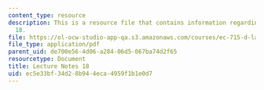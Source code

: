 ```yaml
---
content_type: resource
description: This is a resource file that contains information regarding lecture note
  18.
file: https://ol-ocw-studio-app-qa.s3.amazonaws.com/courses/ec-715-d-lab-disseminating-innovations-for-the-common-good-spring-2007/ec5e33bf34d28b944eca4959f1b1e0d7_MITEC_715S07_notes18.pdf
file_type: application/pdf
parent_uid: de700e56-4d06-a284-06d5-067ba74d2f65
resourcetype: Document
title: Lecture Notes 18
uid: ec5e33bf-34d2-8b94-4eca-4959f1b1e0d7
---
```

